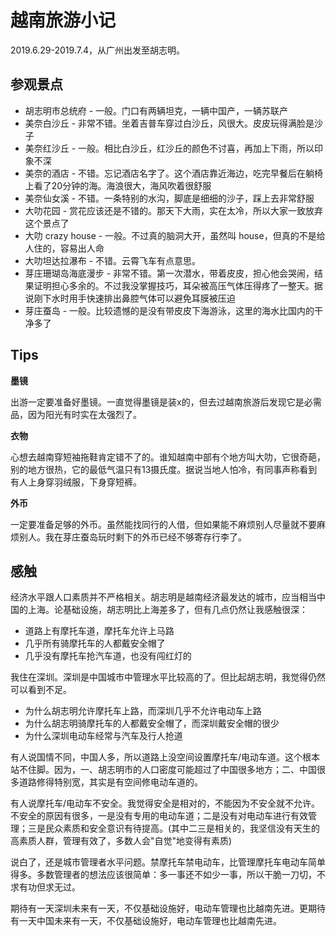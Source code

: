 # 越南旅游小记
2019.6.29-2019.7.4，从广州出发至胡志明。

## 参观景点

+ 胡志明市总统府 - 一般。门口有两辆坦克，一辆中国产，一辆苏联产
+ 美奈白沙丘 - 非常不错。坐着吉普车穿过白沙丘，风很大。皮皮玩得满脸是沙子
+ 美奈红沙丘 - 一般。相比白沙丘，红沙丘的颜色不讨喜，再加上下雨，所以印象不深
+ 美奈的酒店 - 不错。忘记酒店名字了。这个酒店靠近海边，吃完早餐后在躺椅上看了20分钟的海。海浪很大，海风吹着很舒服
+ 美奈仙女溪 - 不错。一条特别的水沟，脚底是细细的沙子，踩上去非常舒服
+ 大叻花园 - 赏花应该还是不错的。那天下大雨，实在太冷，所以大家一致放弃这个景点了
+ 大叻 crazy house - 一般。不过真的脑洞大开，虽然叫 house，但真的不是给人住的，容易出人命
+ 大叻坦达拉瀑布 - 不错。云霄飞车有点意思。
+ 芽庄珊瑚岛海底漫步 - 非常不错。第一次潜水，带着皮皮，担心他会哭闹，结果证明担心多余的。不过我没掌握技巧，耳朵被高压气体压得疼了一整天。据说刚下水时用手快速排出鼻腔气体可以避免耳膜被压迫
+ 芽庄蚕岛 - 一般。比较遗憾的是没有带皮皮下海游泳，这里的海水比国内的干净多了

## Tips

**墨镜**

出游一定要准备好墨镜。一直觉得墨镜是装x的，但去过越南旅游后发现它是必需品，因为阳光有时实在太强烈了。

**衣物**

心想去越南穿短袖拖鞋肯定错不了的。谁知越南中部有个地方叫大叻，它很奇葩，别的地方很热，它的最低气温只有13摄氏度。据说当地人怕冷，有同事声称看到有人上身穿羽绒服，下身穿短裤。

**外币**

一定要准备足够的外币。虽然能找同行的人借，但如果能不麻烦别人尽量就不要麻烦别人。我在芽庄蚕岛玩时剩下的外币已经不够寄存行李了。


## 感触
经济水平跟人口素质并不严格相关。胡志明是越南经济最发达的城市，应当相当中国的上海。论基础设施，胡志明比上海差多了，但有几点仍然让我感触很深：

+ 道路上有摩托车道，摩托车允许上马路
+ 几乎所有骑摩托车的人都戴安全帽了
+ 几乎没有摩托车抢汽车道，也没有闯红灯的

我住在深圳。深圳是中国城市中管理水平比较高的了。但比起胡志明，我觉得仍然可以看到不足。

+ 为什么胡志明允许摩托车上路，而深圳几乎不允许电动车上路
+ 为什么胡志明骑摩托车的人都戴安全帽了，而深圳戴安全帽的很少
+ 为什么深圳电动车经常与汽车及行人抢道

有人说国情不同，中国人多，所以道路上没空间设置摩托车/电动车道。这个根本站不住脚。因为，一、胡志明市的人口密度可能超过了中国很多地方；二、中国很多道路修得特别宽，其实是有空间修电动车道的。

有人说摩托车/电动车不安全。我觉得安全是相对的，不能因为不安全就不允许。不安全的原因有很多，一是没有专用的电动车道；二是没有对电动车进行有效管理；三是民众素质和安全意识有待提高。(其中二三是相关的，我坚信没有天生的高素质人群，管理有效了，多数人会"自觉"地变得有素质)

说白了，还是城市管理者水平问题。禁摩托车禁电动车，比管理摩托车电动车简单得多。多数管理者的想法应该很简单：多一事还不如少一事，所以干脆一刀切，不求有功但求无过。

期待有一天深圳未来有一天，不仅基础设施好，电动车管理也比越南先进。更期待有一天中国未来有一天，不仅基础设施好，电动车管理也比越南先进。